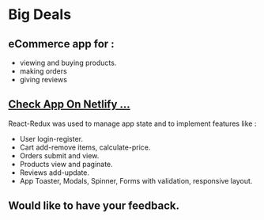 <h1>Big Deals</h1>
<h2>eCommerce app for :</h2>
<ul>
  <li>viewing and buying products.</li>
  <li>making orders</li>
  <li>giving reviews</li>
</ul>
<h2><a href="https://festive-khorana-425d49.netlify.app/">Check App On Netlify ...</a></h2>
<p>React-Redux was used to manage app state and to implement features like :</p>
<ul>
<li>User login-register.</li>
<li>Cart add-remove items, calculate-price.</li>
<li>Orders submit and view.</li>
<li>Products view and paginate.</li>
<li>Reviews add-update.</li>
<li>App Toaster, Modals, Spinner, Forms with validation, responsive layout.</li>
</ul>
<h2>Would like to have your feedback.</h2>
